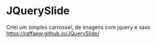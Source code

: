 # JQuerySlide
Criei um simples carrossel, de imagens com jquery e sass <br />
https://raffaew.github.io/JQuerySlide/
